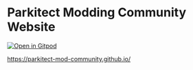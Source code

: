 # Parkitect Modding Community Website

[![Open in Gitpod](https://gitpod.io/button/open-in-gitpod.svg)](https://gitpod.io#https://github.com/parkitect-mod-community/parkitect-mod-community.github.io)	

https://parkitect-mod-community.github.io/
